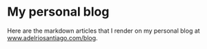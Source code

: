 # My personal blog

Here are the markdown articles that I render on my personal blog at www.adelriosantiago.com/blog.
